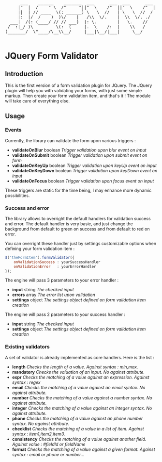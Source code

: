 <pre>
      ___    ______    _______  ___      ___  ___      ___ 
     |"  |  /    " \  /"     "||"  \    /"  ||"  \    /"  |
     ||  | // ____  \(: ______) \   \  //   | \   \  //  / 
     |:  |/  /    )  )\/    |   /\\  \/.    |  \\  \/. ./  
  ___|  /(: (____/ // // ___)  |: \.        |   \.    //   
 /  :|_/ )\         \(:  (     |.  \    /:  |    \\   /    
(_______/  \"____/\__\\__/     |___|\__/|___|     \__/     
                                                           
</pre>

# JQuery Form Validator


## Introduction
This is the first version of a form validation plugin for JQuery.
The JQuery plugin will help you with validating your forms, with just some
simple markup. Then create your form validation item, and that's it !
The module will take care of everything else.

## Usage

### Events
Currently, the library can validate the form upon various triggers :

+ **validateOnBlur**    boolean *Trigger validation upon blur event on input*
+ **validateOnSubmit**  boolean *Trigger validation upon submit event on form*
+ **validateOnKeyUp**   boolean *Trigger validation upon keyUp event on input*
+ **validateOnKeyDown** boolean *Trigger validation upon keyDown event on input*
+ **validateOnFocus**   boolean *Trigger validation upon focus event on input*

These triggers are static for the time being, I may enhance more dynamic possibilities.

### Success and error
The library allows to overright the default handlers for validation success and error.
The default handler is very basic, and just change the background from default to green
on success and from default to red on error.

You can overright these handler just by settings customizable options when defining your
form validation item :

```javascript
$('theFormItem').formValidator({
    onValidationSuccess : yourSuccessHandler
    onValidationError   : yourErrorHandler
});
```

The engine will pass 3 parameters to your error handler :

+ **input**    string *The checked input*
+ **errors**   array  *The error list upon validation*
+ **settings** object *The settings object defined on form validation item creation*

The engine will pass 2 parameters to your success handler :

+ **input**    string *The checked input*
+ **settings** object *The settings object defined on form validation item creation*

### Existing validators
A set of validator is already implemented as core handlers. Here is the list :

+ **length**       *Checks the length of a value. Against syntax : min,max.*
+ **mandatory**    *Checks the valuation of an input. No against attribute.*
+ **expr**         *Checks the matching of a value against an expression. Against syntax : regex*
+ **email**        *Checks the matching of a value against an email syntax. No against attribute.*
+ **number**       *Checks the matching of a value against a number syntax. No against attribute.*
+ **integer**      *Checks the matching of a value against an integer syntax. No against attribute.*
+ **phone**        *Checks the matching of a value against an phone number syntax. No against attribute.*
+ **checklist**    *Checks the matching of a value in a list of item. Against syntax : item1,item2,item3.*
+ **consistency**  *Checks the matching of a value against another field. Against value : #fieldId or fieldName*
+ **format**       *Checks the matching of a value against a given format. Against syntax : email or phone or number...*
